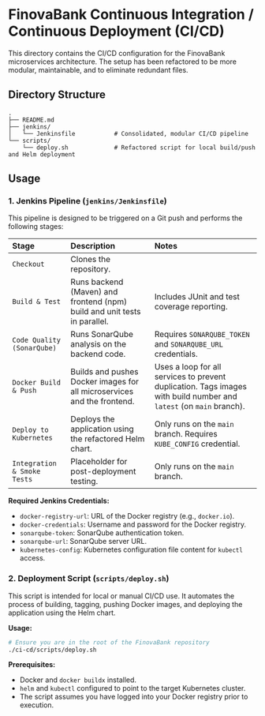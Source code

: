 # FinovaBank Continuous Integration / Continuous Deployment (CI/CD)

This directory contains the CI/CD configuration for the FinovaBank microservices architecture. The setup has been refactored to be more modular, maintainable, and to eliminate redundant files.

## Directory Structure

```
.
├── README.md
├── jenkins/
│   └── Jenkinsfile           # Consolidated, modular CI/CD pipeline
└── scripts/
    └── deploy.sh             # Refactored script for local build/push and Helm deployment
```

## Usage

### 1. Jenkins Pipeline (`jenkins/Jenkinsfile`)

This pipeline is designed to be triggered on a Git push and performs the following stages:

| Stage | Description | Notes |
| :--- | :--- | :--- |
| `Checkout` | Clones the repository. | |
| `Build & Test` | Runs backend (Maven) and frontend (npm) build and unit tests in parallel. | Includes JUnit and test coverage reporting. |
| `Code Quality (SonarQube)` | Runs SonarQube analysis on the backend code. | Requires `SONARQUBE_TOKEN` and `SONARQUBE_URL` credentials. |
| `Docker Build & Push` | Builds and pushes Docker images for all microservices and the frontend. | Uses a loop for all services to prevent duplication. Tags images with build number and `latest` (on `main` branch). |
| `Deploy to Kubernetes` | Deploys the application using the refactored Helm chart. | Only runs on the `main` branch. Requires `KUBE_CONFIG` credential. |
| `Integration & Smoke Tests` | Placeholder for post-deployment testing. | Only runs on the `main` branch. |

**Required Jenkins Credentials:**

*   `docker-registry-url`: URL of the Docker registry (e.g., `docker.io`).
*   `docker-credentials`: Username and password for the Docker registry.
*   `sonarqube-token`: SonarQube authentication token.
*   `sonarqube-url`: SonarQube server URL.
*   `kubernetes-config`: Kubernetes configuration file content for `kubectl` access.

### 2. Deployment Script (`scripts/deploy.sh`)

This script is intended for local or manual CI/CD use. It automates the process of building, tagging, pushing Docker images, and deploying the application using the Helm chart.

**Usage:**

```bash
# Ensure you are in the root of the FinovaBank repository
./ci-cd/scripts/deploy.sh
```

**Prerequisites:**

*   Docker and `docker buildx` installed.
*   `helm` and `kubectl` configured to point to the target Kubernetes cluster.
*   The script assumes you have logged into your Docker registry prior to execution.

